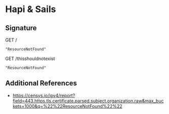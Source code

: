 # Hapi & Sails

## Signature

GET /

```
"ResourceNotFound"
```

GET /thisshouldnotexist

```
"ResourceNotFound"
```

## Additional References

- https://censys.io/ipv4/report?field=443.https.tls.certificate.parsed.subject.organization.raw&max_buckets=1000&q=%22%22ResourceNotFound%22%22
